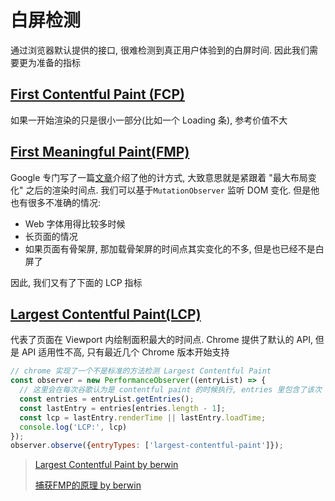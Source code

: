 # 白屏检测

通过浏览器默认提供的接口, 很难检测到真正用户体验到的白屏时间. 因此我们需要更为准备的指标

## [First Contentful Paint (FCP)](https://web.dev/fcp/)

如果一开始渲染的只是很小一部分(比如一个 Loading 条), 参考价值不大

## [First Meaningful Paint(FMP)](https://web.dev/first-meaningful-paint/)

Google 专门写了一篇[文章](https://docs.google.com/document/d/1BR94tJdZLsin5poeet0XoTW60M0SjvOJQttKT-JK8HI/view#heading=h.ycg9fbz776q3)介绍了他的计方式, 大致意思就是紧跟着 "最大布局变化" 之后的渲染时间点. 我们可以基于`MutationObserver` 监听 DOM 变化. 但是他也有很多不准确的情况:

* Web 字体用得比较多时候
* 长页面的情况
* 如果页面有骨架屏, 那加载骨架屏的时间点其实变化的不多, 但是也已经不是白屏了

因此, 我们又有了下面的 LCP 指标

## [Largest Contentful Paint(LCP)](https://web.dev/lcp/)

代表了页面在 Viewport 内绘制面积最大的时间点. Chrome 提供了默认的 API, 但是 API 适用性不高, 只有最近几个 Chrome 版本开始支持

```javascript
// chrome 实现了一个不是标准的方法检测 Largest Contentful Paint
const observer = new PerformanceObserver((entryList) => {
  // 这里会在每次谷歌认为是 contentful paint 的时候执行, entries 里包含了该次 paint 的 size
  const entries = entryList.getEntries();
  const lastEntry = entries[entries.length - 1];
  const lcp = lastEntry.renderTime || lastEntry.loadTime;
  console.log('LCP:', lcp)
});
observer.observe({entryTypes: ['largest-contentful-paint']});
```

> [Largest Contentful Paint by berwin](https://github.com/berwin/Blog/issues/47)
>
> [捕获FMP的原理 by berwin](https://github.com/berwin/Blog/issues/42)